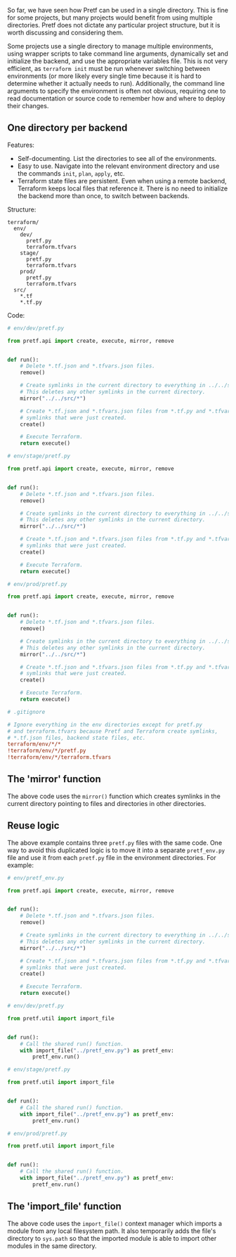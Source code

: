 So far, we have seen how Pretf can be used in a single directory. This is fine for some projects, but many projects would benefit from using multiple directories. Pretf does not dictate any particular project structure, but it is worth discussing and considering them.

Some projects use a single directory to manage multiple environments, using wrapper scripts to take command line arguments, dynamically set and initialize the backend, and use the appropriate variables file. This is not very efficient, as `terraform init` must be run whenever switching between environments (or more likely every single time because it is hard to determine whether it actually needs to run). Additionally, the command line arguments to specify the environment is often not obvious, requiring one to read documentation or source code to remember how and where to deploy their changes.

## One directory per backend

Features:

* Self-documenting. List the directories to see all of the environments.
* Easy to use. Navigate into the relevant environment directory and use the commands `init`, `plan`, `apply`, etc.
* Terraform state files are persistent. Even when using a remote backend, Terraform keeps local files that reference it. There is no need to initialize the backend more than once, to switch between backends.

Structure:

```shell
terraform/
  env/
    dev/
      pretf.py
      terraform.tfvars
    stage/
      pretf.py
      terraform.tfvars
    prod/
      pretf.py
      terraform.tfvars
  src/
    *.tf
    *.tf.py
```

Code:

```python
# env/dev/pretf.py

from pretf.api import create, execute, mirror, remove


def run():
    # Delete *.tf.json and *.tfvars.json files.
    remove()

    # Create symlinks in the current directory to everything in ../../src
    # This deletes any other symlinks in the current directory.
    mirror("../../src/*")

    # Create *.tf.json and *.tfvars.json files from *.tf.py and *.tfvars.py
    # symlinks that were just created.
    create()

    # Execute Terraform.
    return execute()
```

```python
# env/stage/pretf.py

from pretf.api import create, execute, mirror, remove


def run():
    # Delete *.tf.json and *.tfvars.json files.
    remove()

    # Create symlinks in the current directory to everything in ../../src
    # This deletes any other symlinks in the current directory.
    mirror("../../src/*")

    # Create *.tf.json and *.tfvars.json files from *.tf.py and *.tfvars.py
    # symlinks that were just created.
    create()

    # Execute Terraform.
    return execute()
```

```python
# env/prod/pretf.py

from pretf.api import create, execute, mirror, remove


def run():
    # Delete *.tf.json and *.tfvars.json files.
    remove()

    # Create symlinks in the current directory to everything in ../../src
    # This deletes any other symlinks in the current directory.
    mirror("../../src/*")

    # Create *.tf.json and *.tfvars.json files from *.tf.py and *.tfvars.py
    # symlinks that were just created.
    create()

    # Execute Terraform.
    return execute()
```

```ini
# .gitignore

# Ignore everything in the env directories except for pretf.py
# and terraform.tfvars because Pretf and Terraform create symlinks,
# *.tf.json files, backend state files, etc.
terraform/env/*/*
!terraform/env/*/pretf.py
!terraform/env/*/terraform.tfvars
```

## The 'mirror' function

The above code uses the `mirror()` function which creates symlinks in the current directory pointing to files and directories in other directories.

## Reuse logic

The above example contains three `pretf.py` files with the same code. One way to avoid this duplicated logic is to move it into a separate `pretf_env.py` file and use it from each `pretf.py` file in the environment directories. For example:

```python
# env/pretf_env.py

from pretf.api import create, execute, mirror, remove


def run():
    # Delete *.tf.json and *.tfvars.json files.
    remove()

    # Create symlinks in the current directory to everything in ../../src
    # This deletes any other symlinks in the current directory.
    mirror("../../src/*")

    # Create *.tf.json and *.tfvars.json files from *.tf.py and *.tfvars.py
    # symlinks that were just created.
    create()

    # Execute Terraform.
    return execute()
```

```python
# env/dev/pretf.py

from pretf.util import import_file


def run():
    # Call the shared run() function.
    with import_file("../pretf_env.py") as pretf_env:
        pretf_env.run()
```

```python
# env/stage/pretf.py

from pretf.util import import_file


def run():
    # Call the shared run() function.
    with import_file("../pretf_env.py") as pretf_env:
        pretf_env.run()
```

```python
# env/prod/pretf.py

from pretf.util import import_file


def run():
    # Call the shared run() function.
    with import_file("../pretf_env.py") as pretf_env:
        pretf_env.run()
```

## The 'import_file' function

The above code uses the `import_file()` context manager which imports a module from any local filesystem path. It also temporarily adds the file's directory to `sys.path` so that the imported module is able to import other modules in the same directory.
